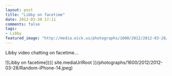 ```yaml
---
layout: post
title: "Libby on facetime"
date: 2012-03-30 17:11
comments: false
tags: 
- Libby
featured_image: "http://media.eick.us/photographs/1600/2012/2012-03-28/Random-iPhone-14.jpeg"
--- 
```

Libby video chatting on facetime...



![Libby on facetime]({{ site.mediaUrlRoot }}/photographs/1600/2012/2012-03-28/Random-iPhone-14.jpeg)
  
